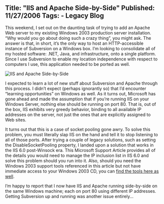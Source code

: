 Title: "IIS and Apache Side-by-Side"
Published: 11/27/2006
Tags:
    - Legacy Blog
---
This weekend, I set out on the daunting task of trying to add an Apache Web server to my existing Windows 2003 production server installation. “Why would you go about doing such a crazy thing”, you might ask. The answer is that, in short, it’s the only way to host an HTTP-accessible instance of Subversion on a Windows box. I’m looking to consolidate all of my hosted software: .NET, Java, and infrastructure, onto a single platform. Since I use Subversion to enable my location independence with respect to computers I use, this application needed to be ported as well.

![IIS and Apache Side-by-Side](https://s3.amazonaws.com/s3.beckshome.com/20061127-IIS-And-Apache-Side-By-Side.png)

I expected to learn a lot of new stuff about Subversion and Apache through this process. I didn’t expect (perhaps ignorantly so) that I’d encounter “learning opportunities” on Windows as well. As it turns out, Microsoft has gone ahead and made the assumption that if you’re running IIS on your Windows Server, nothing else should be running on port 80. That is, out of the box, IIS exhibits very greedy behavior, binding to all available IP addresses on the server, not just the ones that are explicitly assigned to Web sites.

It turns out that this is a case of socket pooling gone awry. To solve this problem, you must literally slap IIS on the hand and tell it to stop listening to all of those ports. After trying a couple of legacy solutions, such as setting the DisableSocketPooling property, I landed upon a solution that works in the IIS 6.0 post-Winsock era. This Microsoft Support Article provides all of the details you would need to manage the IP inclusion list in IIS 6.0 and solve this problem should you run into it. Also, should you need the Windows 2003 support tools referenced in this article but not have immediate access to your Windows 2003 CD, you can [find the tools here as well](http://www.microsoft.com/downloads/details.aspx?familyid=6EC50B78-8BE1-4E81-B3BE-4E7AC4F0912D&displaylang=en).

I’m happy to report that I now have IIS and Apache running side-by-side on the same Windows machine; each on port 80 using different IP addresses. Getting Subversion up and running was another issue entirely...